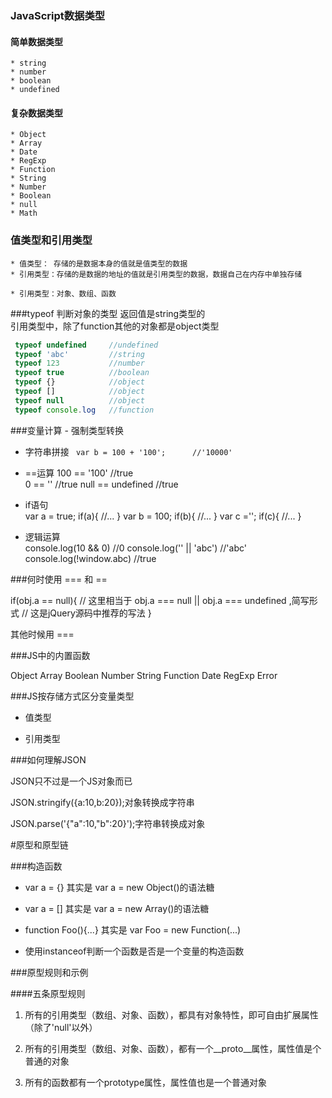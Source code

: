 ### JavaScript数据类型
#### 简单数据类型
    * string
    * number
    * boolean
    * undefined
#### 复杂数据类型
    * Object
    * Array
    * Date
    * RegExp
    * Function
    * String
    * Number
    * Boolean
    * null
    * Math



### 值类型和引用类型
    * 值类型： 存储的是数据本身的值就是值类型的数据
    * 引用类型：存储的是数据的地址的值就是引用类型的数据，数据自己在内存中单独存储
    
    * 引用类型：对象、数组、函数
    
  
    
###typeof 判断对象的类型  返回值是string类型的  
引用类型中，除了function其他的对象都是object类型    
    
```  javascript  
 typeof undefined     //undefined 
 typeof 'abc'         //string
 typeof 123           //number
 typeof true          //boolean
 typeof {}            //object
 typeof []            //object
 typeof null          //object 
 typeof console.log   //function
```    
    
    
    
 ###变量计算 - 强制类型转换
    
  * 字符串拼接
 ` var b = 100 + '100';      //'10000'`
 
  * ==运算
  100 == '100'              //true        
  0 == ''                   //true 
  null == undefined         //true 

  * if语句  
  var a = true;
  if(a){
      //...
  }
  var b = 100;
  if(b){
      //...
  }
  var c ='';
  if(c){
      //...
  }
  
  * 逻辑运算  
 console.log(10 && 0)       //0
 console.log('' || 'abc')   //'abc'
 console.log(!window.abc)   //true
    
    
    
    
    
###何时使用 === 和 ==

if(obj.a == null){
//    这里相当于 obj.a === null || obj.a === undefined ,简写形式
//    这是jQuery源码中推荐的写法
}
        
其他时候用 ===    
    
    
    
    
###JS中的内置函数    

Object
Array
Boolean
Number
String
Function
Date
RegExp
Error    
    
    
    
    
###JS按存储方式区分变量类型    

- 值类型

- 引用类型       
    
    
    
    
    
###如何理解JSON

JSON只不过是一个JS对象而已 

JSON.stringify({a:10,b:20});对象转换成字符串

JSON.parse('{"a":10,"b":20}');字符串转换成对象
    
    
    
    
    
#原型和原型链    
    
    
###构造函数    
    
- var a = {} 其实是 var a = new Object()的语法糖 

- var a = [] 其实是 var a = new Array()的语法糖

- function Foo(){...} 其实是 var Foo = new Function(...)
    
- 使用instanceof判断一个函数是否是一个变量的构造函数    
    
    
    
    
 ###原型规则和示例
    
####五条原型规则       
          
1. 所有的引用类型（数组、对象、函数），都具有对象特性，即可自由扩展属性（除了'null'以外）             
                
2. 所有的引用类型（数组、对象、函数），都有一个__proto__属性，属性值是个普通的对象               
                      
3. 所有的函数都有一个prototype属性，属性值也是一个普通对象                         
                            
                               
                                  
                                     
                                        
                                           
                                              
                                                 
                                                    
                                                       
                                                          
                                                             
                                                                
                                                                   
                                                                      
                                                                         
                                                                            
                                                                               
                                                                                  
                                                                                     
                                                                                        
                                                                                           
                                                                                              
                                                                                                 
                                                                                                    
                                                                                                       
                                                                                                          
                                                                                                             
                                                                                                                
                                                                                                                      
    
    
    
    
    
    
    
    